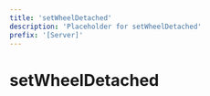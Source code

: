 ```yaml
---
title: 'setWheelDetached'
description: 'Placeholder for setWheelDetached'
prefix: '[Server]'
---
```


# setWheelDetached
